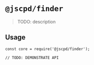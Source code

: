 # `@jscpd/finder`

> TODO: description

## Usage

```
const core = require('@jscpd/finder');

// TODO: DEMONSTRATE API
```
